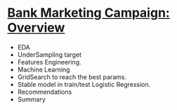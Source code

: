 # [Bank Marketing Campaign: Overview](https://github.com/f-carrizo/BankMarketing/blob/main/Facundo_Carrizo.ET.Marketing_Telef%C3%B3nico.ipynb)

* EDA
* UnderSampling target 
* Features Engineering.
* Machine Learning
* GridSearch to reach the best params.
* Stable model in train/test Logistic Regression.
* Recommendations
* Summary


